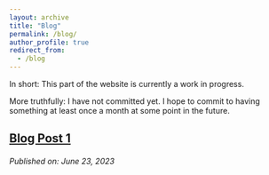 ```yaml
---
layout: archive
title: "Blog"
permalink: /blog/
author_profile: true
redirect_from:
  - /blog
---
```


In short: This part of the website is currently a work in progress.

More truthfully: I have not committed yet. I hope to commit to having something at least once a month at some point in the future.

[Blog Post 1](../_posts/2023-06-16-blog-post-1.md)
-----
###### Published on: June 23, 2023
